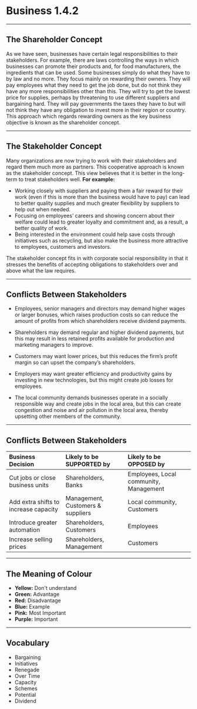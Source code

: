 # Business 1.4.2
---
## The Shareholder Concept
As we have seen, businesses have certain legal responsibilities to their stakeholders. For example, there are laws controlling the ways in which businesses can promote their products and, for food manufacturers, the ingredients that can be used. Some businesses simply do what they have to by law and no more. They focus mainly on rewarding their owners. They will pay employees what they need to get the job done, but do not think they have any more responsibilities other than this. They will try to get the lowest price for supplies, perhaps by threatening to use different suppliers and bargaining hard. They will pay governments the taxes they have to but will not think they have any obligation to invest more in their region or country. This approach which regards rewarding owners as the key business objective is known as the shareholder concept.

---
## The Stakeholder Concept
Many organizations are now trying to work with their stakeholders and regard them much more as partners. This cooperative approach is known as the stakeholder concept. This view believes that it is better in the long-term to treat stakeholders well.
**For example:**
+ Working closely with suppliers and paying them a fair reward for their work (even if this is more than the business would have to pay) can lead to better quality supplies and much greater flexibility by suppliers to help out when needed.
+ Focusing on employees’ careers and showing concern about their welfare could lead to greater loyalty and commitment and, as a result, a better quality of work.
+ Being interested in the environment could help save costs through initiatives such as recycling, but also make the business more attractive to employees, customers and investors.

The stakeholder concept fits in with corporate social responsibility in that it stresses the benefits of accepting obligations to stakeholders over and above what the law requires.

---
## Conflicts Between Stakeholders
+ Employees, senior managers and directors may demand higher wages or larger bonuses, which raises production costs so can reduce the amount of profits from which shareholders receive dividend payments.

+ Shareholders may demand regular and higher dividend payments, but this may result in less retained profits available for production and marketing managers to improve.

+ Customers may want lower prices, but this reduces the firm’s profit margin so can upset the company’s shareholders.

+ Employers may want greater efficiency and productivity gains by investing in new technologies, but this might create job losses for employees.

+ The local community demands businesses operate in a socially responsible way and create jobs in the local area, but this can create congestion and noise and air pollution in the local area, thereby upsetting other members of the community.
---
## Conflicts Between Stakeholders

| Business Decision | Likely to be SUPPORTED by | Likely to be OPPOSED by |
| :--- | :--- | :--- |
| Cut jobs or close business units | Shareholders, Banks | Employees, Local community, Management |
| Add extra shifts to increase capacity | Management, Customers & suppliers | Local community, Customers |
| Introduce greater automation | Shareholders, Customers | Employees |
| Increase selling prices | Shareholders, Management | Customers |
---

## The Meaning of Colour
+ **Yellow:** Don't understand
+ **Green:** Advantage
+ **Red:** Disadvantage
+ **Blue:** Example
+ **Pink:** Most Important
+ **Purple:** Important
---
## Vocabulary
+ Bargaining
+ Initiatives
+ Renegade
+ Over Time
+ Capacity
+ Schemes
+ Potential
+ Dividend